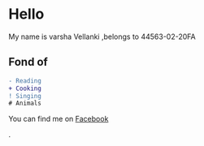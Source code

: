 # Hello
My name is varsha Vellanki ,belongs to 44563-02-20FA



## Fond of
```diff
- Reading
+ Cooking
! Singing
# Animals
```



You can find me on [Facebook](https://www.facebook.com/cherry.varsha)

.
